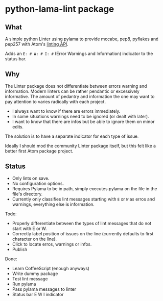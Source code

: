 # python-lama-lint package

## What

A simple python Linter using pylama to provide mccabe, pep8, pyflakes and pep257 with Atom's [linting API](https://github.com/atom-community/linter).

Adds an `E: # W: # I: #` (Error Warnings and Information) indicator to the status bar.


## Why

The Linter package does not differentiate between errors warning and information.
Modern linters can be rather pendantic or excessively informative. The amount of pedantry and information the one may want to pay attention to varies radically with each project.

 * I always want to know if there are errors immediately.
 * In some situations warnings need to be ignored (or dealt with later).
 * I want to know that there are infos but be able to ignore them on minor edits.

The solution is to have a separate indicator for each type of issue.

Ideally I should mod the community Linter package itself, but this felt like a better first Atom package project.

## Status

 * Only lints on save.
 * No configuration options.
 * Requires Pylama to be in path, simply executes pylama on the file in the file's directory.
 * Currently only classifies lint messages starting with `E` or `W` as erros and warnings, everything else is information.  

Todo:
 * Properly differentiate between the types of lint messages that do not start with E or W.
 * Correctly label position of issues on the line (currently defaults to first character on the line).
 * Click to locate erros, warnings or infos.
 * Publish

Done:
 * Learn CoffeeScript (enough anyways) 
 * Write dummy package
 * Test lint message
 * Run pylama
 * Pass pylama messages to linter
 * Status bar E W I indicator
